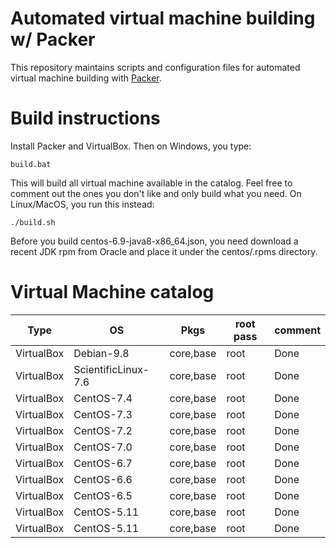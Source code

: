 # Automated virtual machine building w/ Packer
This repository maintains scripts and configuration files for automated
virtual machine building with [Packer][1].

# Build instructions
Install Packer and VirtualBox. Then on Windows, you type:

    build.bat

This will build all virtual machine available in the catalog. Feel free
to comment out the ones you don't like and only build what you need.
On Linux/MacOS, you run this instead:

    ./build.sh

Before you build centos-6.9-java8-x86\_64.json, you need download a
recent JDK rpm from Oracle and place it under the centos/.rpms directory.

# Virtual Machine catalog
| Type          | OS                  | Pkgs      | root pass | comment   |
| ------------- | ------------------- | --------- | --------- | --------- |
| VirtualBox    | Debian-9.8          | core,base | root      | Done      |
| VirtualBox    | ScientificLinux-7.6 | core,base | root      | Done      |
| VirtualBox    | CentOS-7.4          | core,base | root      | Done      |
| VirtualBox    | CentOS-7.3          | core,base | root      | Done      |
| VirtualBox    | CentOS-7.2          | core,base | root      | Done      |
| VirtualBox    | CentOS-7.0          | core,base | root      | Done      |
| VirtualBox    | CentOS-6.7          | core,base | root      | Done      |
| VirtualBox    | CentOS-6.6          | core,base | root      | Done      |
| VirtualBox    | CentOS-6.5          | core,base | root      | Done      |
| VirtualBox    | CentOS-5.11         | core,base | root      | Done      |
| VirtualBox    | CentOS-5.11         | core,base | root      | Done      |

[1]: https://github.com/mitchellh/packer
